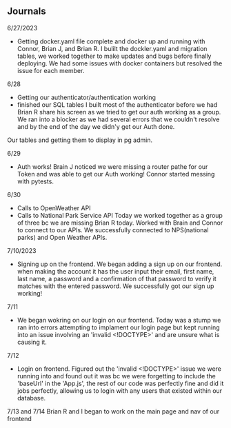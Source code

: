 ## Journals

6/27/2023
 - Getting docker.yaml file complete and docker up and running with Connor, Brian J, and Brian R.
I bulilt the dockler.yaml and migration tables, we worked together to make updates and bugs before finally deploying.
We had some issues with docker containers but resolved the issue for each member.

6/28
 - Getting our authenticator/authentication working
 - finished our SQL tables
I built most of the authenticator before we had Brian R share his screen as we tried to get our auth working as a group.
We ran into a blocker as we had several errors that we couldn't resolve and by the end of the day we didn'y get our Auth done.

Our tables and getting them to display in pg admin.

6/29
 - Auth works!
Brain J noticed we were missing a router pathe for our Token and was able to get our Auth working!
Connor started messing with pytests.

6/30
 - Calls to OpenWeather API
 - Calls to National Park Service API
Today we worked together as a group of three bc we are missing Brian R today.
Worked with Brain and Connor to connect to our APIs.  We successfully connected to NPS(national parks) and Open Weather APIs.

7/10/2023
 - Signing up on the frontend.
We began adding a sign up on our frontend. when making the account it has the user input their email, first
name, last name, a password and a confirmation of that password to verify it matches with the entered password.
We successfully got our sign up working!

7/11
 - We began wokring on our login on our frontend.
Today was a stump we ran into errors attempting to implament our login page but kept running into an issue involving an 'invalid <!DOCTYPE>' and are unsure what is causing it.

7/12
 - Login on frontend.
Figured out the 'invalid <!DOCTYPE>' issue we were running into and found out it was bc we were forgetting to include the 'baseUrl' in the 'App.js', the rest
of our code was perfectly fine and did it jobs perfectly, allowing us to login with any users that existed within our database.

7/13 and 7/14
 Brian R and I began to work on the main page and nav of our frontend

